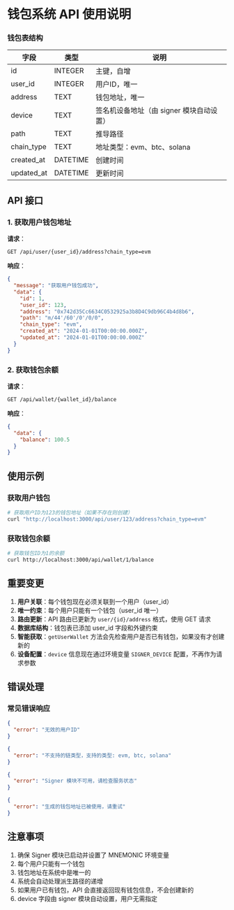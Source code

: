 # 钱包系统 API 使用说明


### 钱包表结构

| 字段 | 类型 | 说明 |
|------|------|------|
| id | INTEGER | 主键，自增 |
| user_id | INTEGER | 用户ID，唯一 |
| address | TEXT | 钱包地址，唯一 |
| device | TEXT | 签名机设备地址（由 signer 模块自动设置） |
| path | TEXT | 推导路径 |
| chain_type | TEXT | 地址类型：evm、btc、solana |
| created_at | DATETIME | 创建时间 |
| updated_at | DATETIME | 更新时间 |

## API 接口

### 1. 获取用户钱包地址

**请求**：
```http
GET /api/user/{user_id}/address?chain_type=evm
```

**响应**：
```json
{
  "message": "获取用户钱包成功",
  "data": {
    "id": 1,
    "user_id": 123,
    "address": "0x742d35Cc6634C0532925a3b8D4C9db96C4b4d8b6",
    "path": "m/44'/60'/0'/0/0",
    "chain_type": "evm",
    "created_at": "2024-01-01T00:00:00.000Z",
    "updated_at": "2024-01-01T00:00:00.000Z"
  }
}
```

### 2. 获取钱包余额

**请求**：
```http
GET /api/wallet/{wallet_id}/balance
```

**响应**：
```json
{
  "data": {
    "balance": 100.5
  }
}
```

## 使用示例

### 获取用户钱包

```bash
# 获取用户ID为123的钱包地址（如果不存在则创建）
curl "http://localhost:3000/api/user/123/address?chain_type=evm"
```

### 获取钱包余额

```bash
# 获取钱包ID为1的余额
curl http://localhost:3000/api/wallet/1/balance
```

## 重要变更

1. **用户关联**：每个钱包现在必须关联到一个用户（user_id）
2. **唯一约束**：每个用户只能有一个钱包（user_id 唯一）
3. **路由更新**：API 路由已更新为 `user/{id}/address` 格式，使用 GET 请求
4. **数据库结构**：钱包表已添加 user_id 字段和外键约束
5. **智能获取**：`getUserWallet` 方法会先检查用户是否已有钱包，如果没有才创建新的
6. **设备配置**：`device` 信息现在通过环境变量 `SIGNER_DEVICE` 配置，不再作为请求参数

## 错误处理

### 常见错误响应

```json
{
  "error": "无效的用户ID"
}
```

```json
{
  "error": "不支持的链类型，支持的类型: evm, btc, solana"
}
```

```json
{
  "error": "Signer 模块不可用，请检查服务状态"
}
```

```json
{
  "error": "生成的钱包地址已被使用，请重试"
}
```


## 注意事项

1. 确保 Signer 模块已启动并设置了 MNEMONIC 环境变量
2. 每个用户只能有一个钱包
3. 钱包地址在系统中是唯一的
4. 系统会自动处理派生路径的递增
5. 如果用户已有钱包，API 会直接返回现有钱包信息，不会创建新的
6. device 字段由 signer 模块自动设置，用户无需指定
